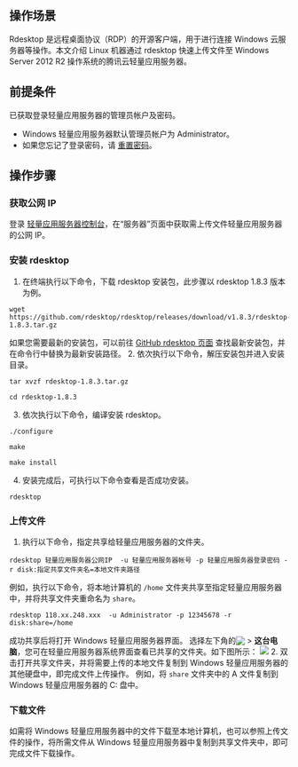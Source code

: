 ## 操作场景
Rdesktop 是远程桌面协议（RDP）的开源客户端，用于进行连接 Windows 云服务器等操作。本文介绍 Linux 机器通过 rdesktop 快速上传文件至 Windows Server 2012 R2 操作系统的腾讯云轻量应用服务器。

## 前提条件
已获取登录轻量应用服务器的管理员帐户及密码。
- Windows 轻量应用服务器默认管理员帐户为 Administrator。
- 如果您忘记了登录密码，请 [重置密码](https://cloud.tencent.com/document/product/1207/44575)。

## 操作步骤
### 获取公网 IP
登录 [轻量应用服务器控制台](https://console.cloud.tencent.com/lighthouse/instance/index)，在“服务器”页面中获取需上传文件轻量应用服务器的公网 IP。

### 安装 rdesktop
1. 在终端执行以下命令，下载 rdesktop 安装包，此步骤以 rdesktop 1.8.3 版本为例。
```shellsession
wget https://github.com/rdesktop/rdesktop/releases/download/v1.8.3/rdesktop-1.8.3.tar.gz
```
如果您需要最新的安装包，可以前往 [GitHub rdesktop 页面](https://github.com/rdesktop/rdesktop/releases) 查找最新安装包，并在命令行中替换为最新安装路径。
2. 依次执行以下命令，解压安装包并进入安装目录。
```shellsession
tar xvzf rdesktop-1.8.3.tar.gz
```
```shellsession
cd rdesktop-1.8.3
```
3. 依次执行以下命令，编译安装 rdesktop。
```shellsession
./configure 
```
```shellsession
make
```
```shellsession
make install
```
4. 安装完成后，可执行以下命令查看是否成功安装。
```shellsession
rdesktop
```

### 上传文件
1. 执行以下命令，指定共享给轻量应用服务器的文件夹。
```shellsession
rdesktop 轻量应用服务器公网IP  -u 轻量应用服务器帐号 -p 轻量应用服务器登录密码 -r disk:指定共享文件夹名=本地文件夹路径
```
例如，执行以下命令，将本地计算机的 `/home` 文件夹共享至指定轻量应用服务器中，并将共享文件夹重命名为 `share`。
```shellsession
rdesktop 118.xx.248.xxx  -u Administrator -p 12345678 -r disk:share=/home
```
成功共享后将打开 Windows 轻量应用服务器界面。
选择左下角的<img src="https://main.qcloudimg.com/raw/87d894e564b7e837d9f478298cf2e292.png" style="margin:-3px 0px"> >  **这台电脑**，您可在轻量应用服务器系统界面查看已共享的文件夹。如下图所示：
![](https://main.qcloudimg.com/raw/85bbb5408d198b3ee2efc52cee86a639.png)
2. 双击打开共享文件夹，并将需要上传的本地文件复制到 Windows 轻量应用服务器的其他硬盘中，即完成文件上传操作。
例如，将 `share` 文件夹中的 A 文件复制到 Windows 轻量应用服务器的 C: 盘中。

### 下载文件
如需将 Windows 轻量应用服务器中的文件下载至本地计算机，也可以参照上传文件的操作，将所需文件从 Windows 轻量应用服务器中复制到共享文件夹中，即可完成文件下载操作。
